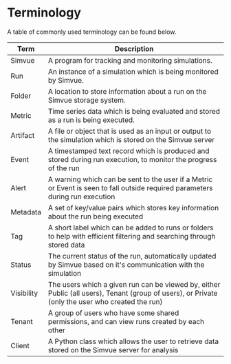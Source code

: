 # Terminology
A table of commonly used terminology can be found below.

| Term  | Description |
| ----- | ----------- |
| Simvue | A program for tracking and monitoring simulations. |
| Run | An instance of a simulation which is being monitored by Simvue. |
| Folder | A location to store information about a run on the Simvue storage system. |
| Metric | Time series data which is being evaluated and stored as a run is being executed. |
| Artifact | A file or object that is used as an input or output to the simulation which is stored on the Simvue server |
| Event | A timestamped text record which is produced and stored during run execution, to monitor the progress of the run |
| Alert | A warning which can be sent to the user if a Metric or Event is seen to fall outside required parameters during run execution |
| Metadata | A set of key/value pairs which stores key information about the run being executed |
| Tag | A short label which can be added to runs or folders to help with efficient filtering and searching through stored data |
| Status | The current status of the run, automatically updated by Simvue based on it's communication with the simulation |
| Visibility | The users which a given run can be viewed by, either Public (all users), Tenant (group of users), or Private (only the user who created the run)
| Tenant | A group of users who have some shared permissions, and can view runs created by each other |
| Client | A Python class which allows the user to retrieve data stored on the Simvue server for analysis |